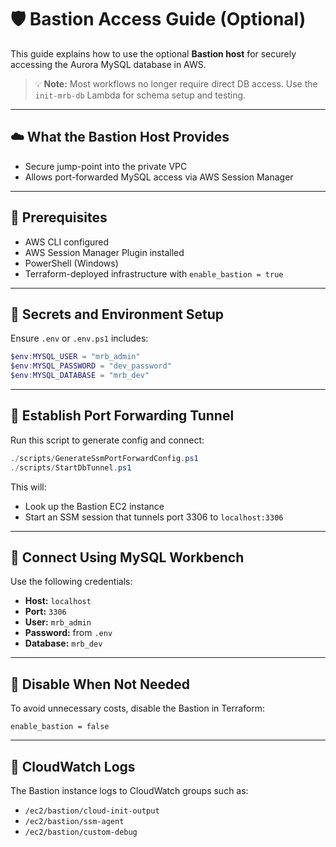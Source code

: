 # 🛡️ Bastion Access Guide (Optional)

This guide explains how to use the optional **Bastion host** for securely accessing the Aurora MySQL database in AWS.

> 💡 **Note:** Most workflows no longer require direct DB access. Use the `init-mrb-db` Lambda for schema setup and testing.

---

## ☁️ What the Bastion Host Provides

* Secure jump-point into the private VPC
* Allows port-forwarded MySQL access via AWS Session Manager

---

## 🔧 Prerequisites

* AWS CLI configured
* AWS Session Manager Plugin installed
* PowerShell (Windows)
* Terraform-deployed infrastructure with `enable_bastion = true`

---

## 🔐 Secrets and Environment Setup

Ensure `.env` or `.env.ps1` includes:

```powershell
$env:MYSQL_USER = "mrb_admin"
$env:MYSQL_PASSWORD = "dev_password"
$env:MYSQL_DATABASE = "mrb_dev"
```

---

## 🚀 Establish Port Forwarding Tunnel

Run this script to generate config and connect:

```powershell
./scripts/GenerateSsmPortForwardConfig.ps1
./scripts/StartDbTunnel.ps1
```

This will:

* Look up the Bastion EC2 instance
* Start an SSM session that tunnels port 3306 to `localhost:3306`

---

## 🧪 Connect Using MySQL Workbench

Use the following credentials:

* **Host:** `localhost`
* **Port:** `3306`
* **User:** `mrb_admin`
* **Password:** from `.env`
* **Database:** `mrb_dev`

---

## 🧹 Disable When Not Needed

To avoid unnecessary costs, disable the Bastion in Terraform:

```hcl
enable_bastion = false
```

---

## 🧾 CloudWatch Logs

The Bastion instance logs to CloudWatch groups such as:

* `/ec2/bastion/cloud-init-output`
* `/ec2/bastion/ssm-agent`
* `/ec2/bastion/custom-debug`
